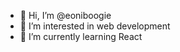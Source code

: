 - 👋 Hi, I’m @eoniboogie
- 👀 I’m interested in web development
- 🌱 I’m currently learning React


<!---
eoniboogie/eoniboogie is a ✨ special ✨ repository because its `README.md` (this file) appears on your GitHub profile.
You can click the Preview link to take a look at your changes.
--->
